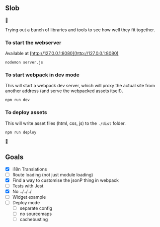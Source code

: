 ## Slob

:snail:

Trying out a bunch of libraries and tools to see how well they fit together.

### To start the webserver

Available at [http://127.0.0.1:8080](http://127.0.0.1:8080)

```
nodemon server.js
```

### To start webpack in dev mode

This will start a webpack dev server, which will proxy the actual site from
another address (and serve the webpacked assets itself).

```
npm run dev
```

### To deploy assets

This will write asset files (html, css, js) to the `./dist` folder.

```
npm run deploy
```

:dancer:

## Goals

- [x] i18n Translations
- [ ] Route loading (not just module loading)
- [x] Find a way to customise the jsonP thing in webpack
- [ ] Tests with Jest
- [x] No ../../../
- [ ] Widget example
- [ ] Deploy mode
  - [ ] separate config
  - [ ] no sourcemaps
  - [ ] cachebusting
